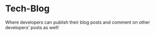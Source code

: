 # Tech-Blog
Where developers can publish their blog posts and comment on other developers’ posts as well!
